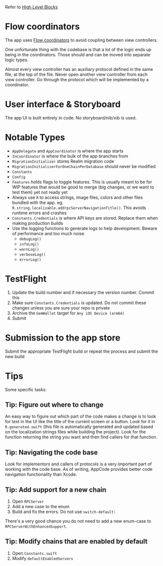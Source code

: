 Refer to [High Level Blocks](high-level-blocks.md)

Flow coordinators
===
The app uses [Flow coordinators](https://khanlou.com/2015/10/coordinators-redux/) to avoid coupling between view controllers.

One unfortunate thing with the codebase is that a lot of the logic ends up being in the coordinators. Those should and can be moved into separate logic types.

Almost every view controller has an auxiliary protocol defined in the same file, at the top of the file. Never open another view controller from each view controller. Go through the protocol which will be implemented by a coordinator.

User interface & Storyboard
===
The app UI is built entirely in code. No storyboard/nib/xib is used.

Notable Types
===
* `AppDelegate` and `AppCoordinator` is where the app starts
* `InCoordinator` is where the bulk of the app branches from
* `MigrationInitializer` stores Realm migration code
* `MigrationInitializerForOneChainPerDatabase` should never be modified
* `Constants`
* `Config`
* `Features` holds flags to toggle features. This is usually meant to be for WIP features that would be good to merge (big changes, or we want to test them) yet not ready yet
* Always use `R` to access strings, image files, colors and other files bundled with the app. eg. `R.string.localizable.addrpcServerNavigationTitle()`. This avoids runtime errors and crashes
* `Constants.Credentials` is where API keys are stored. Replace them when making production builds
* Use the logging functions to generate logs to help development. Beware of performance and too much noise
    * `debugLog()`
    * `infoLog()`
    * `warnLog()`
    * `verboseLog()`
    * `errorLog()`

TestFlight
===
1. Update the build number and if necessary the version number. Commit this
2. Make sure `Constants.Credentials` is updated. Do not commit these changes unless you are sure your repo is private
3. Archive the `GemWallet` target for `Any iOS Device (arm64)`
4. Submit

Submission to the app store
===
Submit the appropriate TestFlight build or repeat the process and submit the new build

Tips
===
Some specific tasks:

Tip: Figure out where to change
---
An easy way to figure out which part of the code makes a change is to look for text in the UI like the title of the current screen or a button. Look for it in `R.generated.swift` (this file is automatically generated and updated based on the localization strings files while building the project). Look for the function returning the string you want and then find callers for that function.

Tip: Navigating the code base
---
Look for implementors and callers of protocols is a very important part of working with the code base. As of writing, AppCode provides better code navigation functionality than Xcode.

Tip: Add support for a new chain
---
1. Open `RPCServer`
2. Add a new case to the enum
3. Build and fix the errors. Do not use `switch-default:`

There's a very good chance you do not need to add a new enum-case to `RPCServerWithEnhancedSupport`.

Tip: Modify chains that are enabled by default
---
1. Open `Constants.swift`
2. Modify `defaultEnabledServers`
